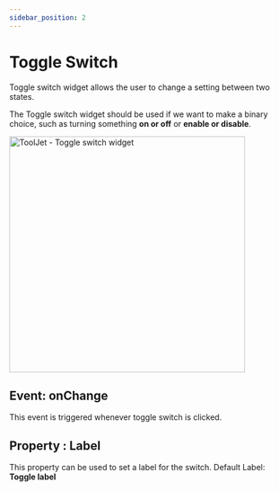 ```yaml
---
sidebar_position: 2
---
```


# Toggle Switch

Toggle switch widget allows the user to change a setting between two states.

The Toggle switch widget should be used if we want to make a binary choice, 
such as turning something **on or off** or **enable or disable**.

<img class="screenshot-full" src="/img/widgets/toggle-switch/toggle-switch.gif" alt="ToolJet - Toggle switch widget" height="420"/>


## Event: onChange
This event is triggered whenever toggle switch is clicked.

## Property : Label
This property can be used to set a label for the switch.
Default Label: **Toggle label**